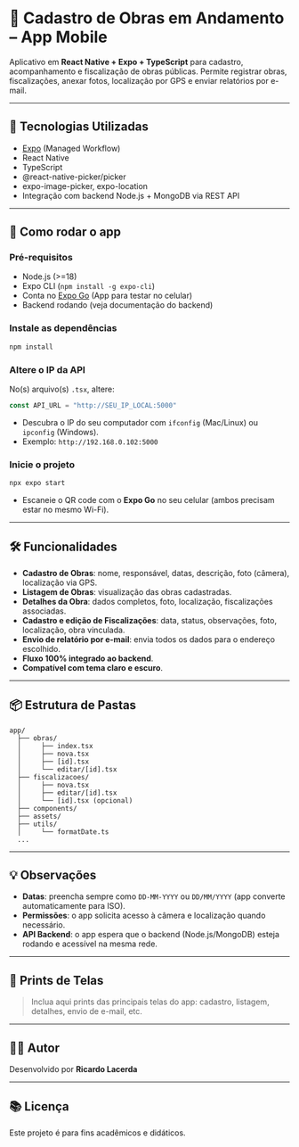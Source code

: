 # 📱 Cadastro de Obras em Andamento – App Mobile

Aplicativo em **React Native + Expo + TypeScript** para cadastro, acompanhamento e fiscalização de obras públicas. Permite registrar obras, fiscalizações, anexar fotos, localização por GPS e enviar relatórios por e-mail.

---

## 🚀 Tecnologias Utilizadas

- [Expo](https://expo.dev/) (Managed Workflow)
- React Native
- TypeScript
- @react-native-picker/picker
- expo-image-picker, expo-location
- Integração com backend Node.js + MongoDB via REST API

---

## 📲 Como rodar o app

### Pré-requisitos
- Node.js (>=18)
- Expo CLI (`npm install -g expo-cli`)
- Conta no [Expo Go](https://expo.dev/expo-go) (App para testar no celular)
- Backend rodando (veja documentação do backend)

### Instale as dependências

```bash
npm install
````

### Altere o IP da API

No(s) arquivo(s) `.tsx`, altere:

```ts
const API_URL = "http://SEU_IP_LOCAL:5000"
```

* Descubra o IP do seu computador com `ifconfig` (Mac/Linux) ou `ipconfig` (Windows).
* Exemplo: `http://192.168.0.102:5000`

### Inicie o projeto

```bash
npx expo start
```

* Escaneie o QR code com o **Expo Go** no seu celular (ambos precisam estar no mesmo Wi-Fi).

---

## 🛠️ Funcionalidades

* **Cadastro de Obras**: nome, responsável, datas, descrição, foto (câmera), localização via GPS.
* **Listagem de Obras**: visualização das obras cadastradas.
* **Detalhes da Obra**: dados completos, foto, localização, fiscalizações associadas.
* **Cadastro e edição de Fiscalizações**: data, status, observações, foto, localização, obra vinculada.
* **Envio de relatório por e-mail**: envia todos os dados para o endereço escolhido.
* **Fluxo 100% integrado ao backend**.
* **Compatível com tema claro e escuro**.

---

## 📦 Estrutura de Pastas

```
app/
  ├── obras/
  │     ├── index.tsx
  │     ├── nova.tsx
  │     ├── [id].tsx
  │     └── editar/[id].tsx
  ├── fiscalizacoes/
  │     ├── nova.tsx
  │     ├── editar/[id].tsx
  │     └── [id].tsx (opcional)
  ├── components/
  ├── assets/
  ├── utils/
  │     └── formatDate.ts
  ...
```

---

## 💡 Observações

* **Datas**: preencha sempre como `DD-MM-YYYY` ou `DD/MM/YYYY` (app converte automaticamente para ISO).
* **Permissões**: o app solicita acesso à câmera e localização quando necessário.
* **API Backend**: o app espera que o backend (Node.js/MongoDB) esteja rodando e acessível na mesma rede.

---

## 📸 Prints de Telas

> Inclua aqui prints das principais telas do app: cadastro, listagem, detalhes, envio de e-mail, etc.

---

## 👨‍💻 Autor

Desenvolvido por **Ricardo Lacerda**

---

## 📚 Licença

Este projeto é para fins acadêmicos e didáticos.